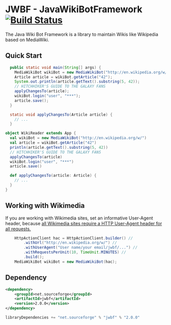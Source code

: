 # JWBF - JavaWikiBotFramework [![Build Status](https://travis-ci.org/eldur/jwbf.png)](https://travis-ci.org/eldur/jwbf)

The Java Wiki Bot Framework is a library to maintain Wikis like Wikipedia based on MediaWiki.

## Quick Start
```java
  public static void main(String[] args) {
    MediaWikiBot wikiBot = new MediaWikiBot("http://en.wikipedia.org/w/");
    Article article = wikiBot.getArticle("42");
    System.out.println(article.getText().substring(5, 42));
    // HITCHHIKER'S GUIDE TO THE GALAXY FANS
    applyChangesTo(article);
    wikiBot.login("user", "***");
    article.save();
  }

  static void applyChangesTo(Article article) {
    // ...
  }
```
```scala
object WikiReader extends App {
  val wikiBot = new MediaWikiBot("http://en.wikipedia.org/w/")
  val article = wikiBot.getArticle("42")
  println(article.getText().substring(5, 42))
  // HITCHHIKER'S GUIDE TO THE GALAXY FANS
  applyChangesTo(article)
  wikiBot.login("user", "***")
  article.save()

  def applyChangesTo(article: Article) {
    // ...
  }
}
```

## Working with Wikimedia
If you are working with Wikimedia sites, set an informative User-Agent header,
 because [all Wikimedia sites require a HTTP User-Agent header for all requests.](http://meta.wikimedia.org/wiki/User-Agent_policy)

```java
    HttpActionClient hac = HttpActionClient.builder() //
        .withUrl("http://en.wikipedia.org/w/") //
        .withUserAgent("User name/your email/jwbf/...") //
        .withRequestsPerUnit(10, TimeUnit.MINUTES) //
        .build();
    MediaWikiBot wikiBot = new MediaWikiBot(hac);
```

## Dependency
```xml
<dependency>
    <groupId>net.sourceforge</groupId>
    <artifactId>jwbf</artifactId>
    <version>2.0.0</version>
</dependency>
```
```scala
libraryDependencies += "net.sourceforge" % "jwbf" % "2.0.0"
```
